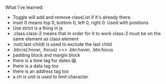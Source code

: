 What I've learned:

- Toggle will add and remove classList if it's already there.
- inset 0 means top 0, bottom 0, left 0, right 0. Used with positions
- Use strict is a thing in js
- .class.class-2 means that in order for it to work class-2 must be on the same element as class element
- :not(:last-child) is used to exclude the last child
- .btn:is(:hover, :focus) >>> .btn:hover, .btn:focus
- padding block and margin block
- there is a time tag for dates 😱
- there is a data tag too
- there is an address tag too
- a ch is unit is used to limit character
